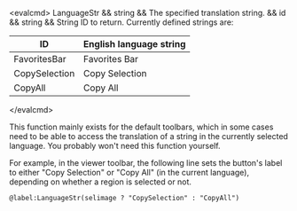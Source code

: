 \<evalcmd\> LanguageStr && string && The specified translation string. && id && string && String ID to return. Currently defined strings are:

| ID            | English language string |
|---------------|-------------------------|
| FavoritesBar  | Favorites Bar           |
| CopySelection | Copy Selection          |
| CopyAll       | Copy All                |

\</evalcmd\>

This function mainly exists for the default toolbars, which in some cases need to be able to access the translation of a string in the currently selected language. You probably won't need this function yourself.

For example, in the viewer toolbar, the following line sets the button's label to either "Copy Selection" or "Copy All" (in the current language), depending on whether a region is selected or not.

    @label:LanguageStr(selimage ? "CopySelection" : "CopyAll")
